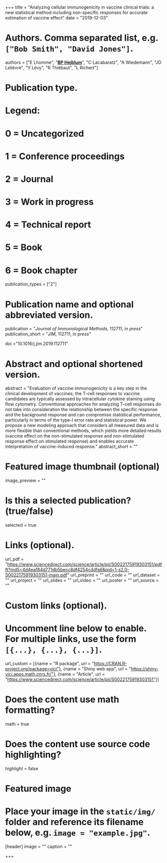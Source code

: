 +++
title = "Analyzing cellular immunogenicity in vaccine clinical trials: a new statistical method including non-specific responses for accurate estimation of vaccine effect"
date = "2019-12-03"

# Authors. Comma separated list, e.g. `["Bob Smith", "David Jones"]`.
authors = ["E Lhomme", "<u>**BP Hejblum**</u>", "C Lacabaratz", "A Wiedemann", "JD Lelièvre", "Y Lévy", "R Thiébaut", "L Richert"]
# Publication type.
# Legend:
# 0 = Uncategorized
# 1 = Conference proceedings
# 2 = Journal
# 3 = Work in progress
# 4 = Technical report
# 5 = Book
# 6 = Book chapter
publication_types = ["2"]

# Publication name and optional abbreviated version.
publication = "*Journal of Immunological Methods*, 112711, *in press*"
publication_short = "*JIM*, 112711, *in press*"

doi ="10.1016/j.jim.2019.112711"

# Abstract and optional shortened version.
abstract = "Evaluation of vaccine immunogenicity is a key step in the clinical development of vaccines; the T-cell responses to vaccine candidates are typically assessed by intracellular cytokine staining using flow cytometry. Conventional approaches for analyzing T-cell responses do not take into consideration the relationship between the specific response and the background response and can compromise statistical performance, particularly in terms of the type-I error rate and statistical power. We propose a new modeling approach that considers all measured data and is more flexible than conventional methods, which yields more detailed results (vaccine effect on the non-stimulated response and non-stimulated response effect on stimulated response) and enables accurate interpretation of vaccine-induced response."
abstract_short = ""

# Featured image thumbnail (optional)
image_preview = ""

# Is this a selected publication? (true/false)
selected = true

# Links (optional).
url_pdf = "https://www.sciencedirect.com/science/article/pii/S0022175919303151/pdfft?md5=4d4eaf84d771db5becc8df4254cddfa6&pid=1-s2.0-S0022175919303151-main.pdf"
url_preprint = ""
url_code = ""
url_dataset = ""
url_project = ""
url_slides = ""
url_video = ""
url_poster = ""
url_source = ""

# Custom links (optional).
# Uncomment line below to enable. For multiple links, use the form `[{...}, {...}, {...}]`.
url_custom = [{name = "R package", url = "https://CRAN.R-project.org/package=vici"}, {name = "Shiny web app", url = "https://shiny-vici.apps.math.cnrs.fr/"}, {name = "Article", url = "https://www.sciencedirect.com/science/article/pii/S0022175919303151"}]


# Does the content use math formatting?
math = true

# Does the content use source code highlighting?
highlight = false

# Featured image
# Place your image in the `static/img/` folder and reference its filename below, e.g. `image = "example.jpg"`.
[header]
image = ""
caption = ""

+++
